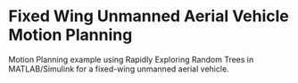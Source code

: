 # Fixed Wing Unmanned Aerial Vehicle Motion Planning
Motion Planning example using Rapidly Exploring Random Trees in MATLAB/Simulink for a fixed-wing unmanned aerial vehicle.
